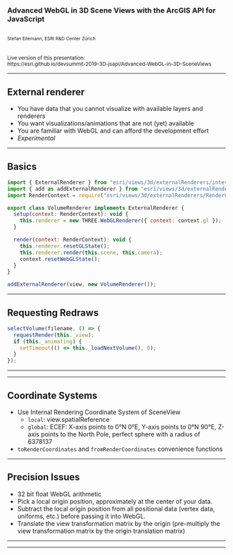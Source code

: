 <!-- .slide: data-background="../images/bg-1.png" -->

### Advanced WebGL in 3D Scene Views with the ArcGIS API for JavaScript

<p style="font-size: 75%"><br/>
  Stefan Eilemann, ESRI R&amp;D Center Z&uuml;rich
</p>
<p><br/><small>
Live version of this presentation:<br>https://esri.github.io/devsummit-2019-3D-jsapi/Advanced-WebGL-in-3D-SceneViews
</small></p>

---

<!-- .slide: data-background="../images/bg-2.png" -->

## External renderer

- You have data that you cannot visualize with available layers and renderers
- You want visualizations/animations that are not (yet) available
- You are familiar with WebGL and can afford the development effort
- *Experimental*

---

<!-- .slide: data-background="../images/bg-2.png" -->

## Basics
  
```javascript
import { ExternalRenderer } from "esri/views/3d/externalRenderers/interfaces";
import { add as addExternalRenderer } from "esri/views/3d/externalRenderers";
import RenderContext = require("esri/views/3d/externalRenderers/RenderContext");

export class VolumeRenderer implements ExternalRenderer {
  setup(context: RenderContext): void {
    this.renderer = new THREE.WebGLRenderer({ context: context.gl });
  }

  render(context: RenderContext): void {
    this.renderer.resetGLState();
    this.renderer.render(this.scene, this.camera);
    context.resetWebGLState();
  }
}

addExternalRenderer(view, new VolumeRenderer());
```

--- 

<!-- .slide: data-background="../images/bg-2.png" -->

## Requesting Redraws
   
```javascript
selectVolume(filename, () => {
  requestRender(this._view);
  if (this._animating) {
    setTimeout(() => this._loadNextVolume(), 0);
  }
});
```

---

--- 

<!-- .slide: data-background="../images/bg-2.png" -->

## Coordinate Systems

- Use Internal Rendering Coordinate System of SceneView
  - ```local```: view.spatialReference
  - ```global```: ECEF:  X-axis points to 0°N 0°E, Y-axis points to 0°N 90°E, Z-axis points to the North Pole, perfect sphere with a radius of 6378137
- ```toRenderCoordinates``` and ```fromRenderCoordinates``` convenience functions

---

<!-- .slide: data-background="../images/bg-2.png" -->

## Precision Issues

- 32 bit float WebGL arithmetic
- Pick a local origin position, approximately at the center of your data.
- Subtract the local origin position from all positional data (vertex data, uniforms, etc.) before passing it into WebGL.
- Translate the view transformation matrix by the origin (pre-multiply the view transformation matrix by the origin translation matrix)

---

<!-- .slide: data-background="../images/bg-survey.jpg" -->

---

<!-- .slide: data-background="../images/bg-esri.png" -->
